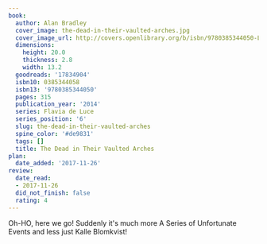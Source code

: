 ```yaml
---
book:
  author: Alan Bradley
  cover_image: the-dead-in-their-vaulted-arches.jpg
  cover_image_url: http://covers.openlibrary.org/b/isbn/9780385344050-L.jpg
  dimensions:
    height: 20.0
    thickness: 2.8
    width: 13.2
  goodreads: '17834904'
  isbn10: 0385344058
  isbn13: '9780385344050'
  pages: 315
  publication_year: '2014'
  series: Flavia de Luce
  series_position: '6'
  slug: the-dead-in-their-vaulted-arches
  spine_color: '#de9831'
  tags: []
  title: The Dead in Their Vaulted Arches
plan:
  date_added: '2017-11-26'
review:
  date_read:
  - 2017-11-26
  did_not_finish: false
  rating: 4
---
```


Oh-HO, here we go! Suddenly it's much more A Series of Unfortunate Events and less just Kalle Blomkvist!
